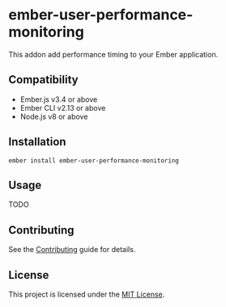 ember-user-performance-monitoring
==============================================================================

This addon add performance timing to your Ember application.


Compatibility
------------------------------------------------------------------------------

* Ember.js v3.4 or above
* Ember CLI v2.13 or above
* Node.js v8 or above


Installation
------------------------------------------------------------------------------

```
ember install ember-user-performance-monitoring
```


Usage
------------------------------------------------------------------------------

TODO

Contributing
------------------------------------------------------------------------------

See the [Contributing](CONTRIBUTING.md) guide for details.


License
------------------------------------------------------------------------------

This project is licensed under the [MIT License](LICENSE.md).
